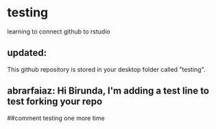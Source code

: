 # testing
learning to connect github to rstudio

## updated:
This github repository is stored in your desktop folder called "testing".

## abrarfaiaz: Hi Birunda, I'm adding a test line to test forking your repo

##comment
testing one more time